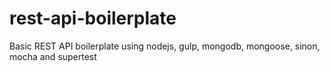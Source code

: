 # rest-api-boilerplate
Basic REST API boilerplate using nodejs, gulp, mongodb, mongoose, sinon, mocha and supertest
